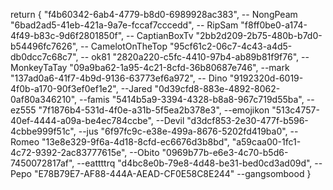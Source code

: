 return {
    "f4b60342-6ab4-4779-b8d0-6989928ac383", -- NongPeam
    "6bad2ad5-41eb-421a-9a7e-fccaf7cccedd", -- RipSam
    "f8ff0be0-a174-4f49-b83c-9d6f2801850f", -- CaptianBoxTv
    "2bb2d209-2b75-480b-b7d0-b54496fc7626", -- CamelotOnTheTop
    "95cf61c2-06c7-4c43-a4d5-db0dcc7c68c7", -- ok81
    "2820a220-c5fc-4410-97b4-ab89b81f9f76", -- MonkeyTaTay
    "09a9ba62-1a95-4c21-8cfd-36b80687e746", --mark
    "137ad0a6-41f7-4b9d-9136-63773ef6a972",  -- Dino
    "9192320d-6019-4f0b-a170-90f3ef0ef1e2", --Jared
    "0d39cfd8-883e-4892-8062-0af80a346210", --famis
    "5414b5a9-3394-4328-b8a8-967c719d55ba", -- ez555
    "7f1876b4-531d-4f0e-a31b-5f5ea2b378e3", --emojikon
    "513c4757-40ef-4444-a09a-be4ec784ccbe", --Devil
    "d3dcf853-2e30-477f-b596-4cbbe999f51c", --jus
    "6f97fc9c-e38e-499a-8676-5202fd419ba0", --Romeo
    "13e8e329-9f6a-4d18-8cfd-ec6676d3b8bd", 
    "a59caa00-1fc1-4c72-9392-2ac83777615e", --Obito
    "0969b77b-e6e3-4c70-b5d6-7450072817af", --eattttrq
    "d4bc8e0b-79e8-4d48-be31-bed0cd3ad09d", --Pepo
    "E78B79E7-AF88-444A-AEAD-CF0E58C8E244" --gangsombood
}
